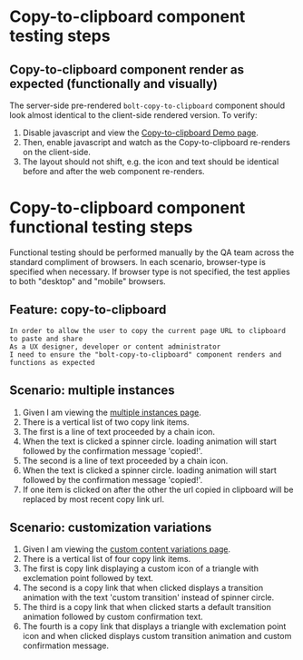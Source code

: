 # Copy-to-clipboard component testing steps

## Copy-to-clipboard component render as expected (functionally and visually)

The server-side pre-rendered `bolt-copy-to-clipboard` component should look almost identical to the client-side rendered version. To verify:

1. Disable javascript and view the [Copy-to-clipboard Demo page](https://boltdesignsystem.com/pattern-lab/patterns/02-components-copy-to-clipboard-05-copy-to-clipboard/02-components-copy-to-clipboard-05-copy-to-clipboard.html).
2. Then, enable javascript and watch as the Copy-to-clipboard re-renders on the client-side.
3. The layout should not shift, e.g. the icon and text should be identical before and after the web component re-renders.

# Copy-to-clipboard component functional testing steps

Functional testing should be performed manually by the QA team across the standard compliment of browsers. In each scenario, browser-type is specified when necessary. If browser type is not specified, the test applies to both "desktop" and "mobile" browsers.

## Feature: copy-to-clipboard

    In order to allow the user to copy the current page URL to clipboard to paste and share
    As a UX designer, developer or content administrator
    I need to ensure the "bolt-copy-to-clipboard" component renders and functions as expected

## Scenario: multiple instances

1. Given I am viewing the [multiple instances page](https://boltdesignsystem.com/pattern-lab/patterns/02-components-copy-to-clipboard-10-copy-to-clipboard-multiple-instances/02-components-copy-to-clipboard-10-copy-to-clipboard-multiple-instances.html).
2. There is a vertical list of two copy link items.
3. The first is a line of text proceeded by a chain icon.
4. When the text is clicked a spinner circle. loading animation will start followed by the confirmation message 'copied!'.
5. The second is a line of text proceeded by a chain icon.
6. When the text is clicked a spinner circle. loading animation will start followed by the confirmation message 'copied!'.
7. If one item is clicked on after the other the url copied in clipboard will be replaced by most recent copy link url.

## Scenario: customization variations

1. Given I am viewing the [custom content variations page](https://boltdesignsystem.com/pattern-lab/patterns/02-components-copy-to-clipboard-15-copy-to-clipboard-custom-content/02-components-copy-to-clipboard-15-copy-to-clipboard-custom-content.html).
2. There is a vertical list of four copy link items.
3. The first is copy link displaying a custom icon of a triangle with exclemation point followed by text.
4. The second is a copy link that when clicked displays a transition animation with the text 'custom transition' instead of spinner circle.
5. The third is a copy link that when clicked starts a default transition animation followed by custom confirmation text.
6. The fourth is a copy link that displays a triangle with exclemation point icon and when clicked displays custom transition animation and custom confirmation message.


